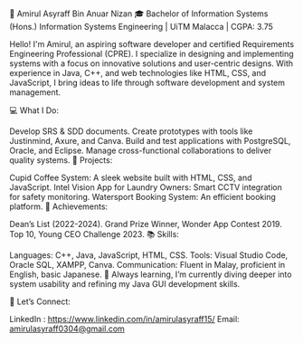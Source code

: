 🌟 Amirul Asyraff Bin Anuar Nizan
🎓 Bachelor of Information Systems (Hons.) Information Systems Engineering | UiTM Malacca | CGPA: 3.75

Hello! I'm Amirul, an aspiring software developer and certified Requirements Engineering Professional (CPRE). I specialize in designing and implementing systems with a focus on innovative solutions and user-centric designs. With experience in Java, C++, and web technologies like HTML, CSS, and JavaScript, I bring ideas to life through software development and system management.

💻 What I Do:

Develop SRS & SDD documents.
Create prototypes with tools like Justinmind, Axure, and Canva.
Build and test applications with PostgreSQL, Oracle, and Eclipse.
Manage cross-functional collaborations to deliver quality systems.
🎯 Projects:

Cupid Coffee System: A sleek website built with HTML, CSS, and JavaScript.
Intel Vision App for Laundry Owners: Smart CCTV integration for safety monitoring.
Watersport Booking System: An efficient booking platform.
🏅 Achievements:

Dean’s List (2022-2024).
Grand Prize Winner, Wonder App Contest 2019.
Top 10, Young CEO Challenge 2023.
📚 Skills:

Languages: C++, Java, JavaScript, HTML, CSS.
Tools: Visual Studio Code, Oracle SQL, XAMPP, Canva.
Communication: Fluent in Malay, proficient in English, basic Japanese.
🌱 Always learning, I’m currently diving deeper into system usability and refining my Java GUI development skills.

🔗 Let’s Connect:

LinkedIn : https://www.linkedin.com/in/amirulasyraff15/
Email: amirulasyraff0304@gmail.com
